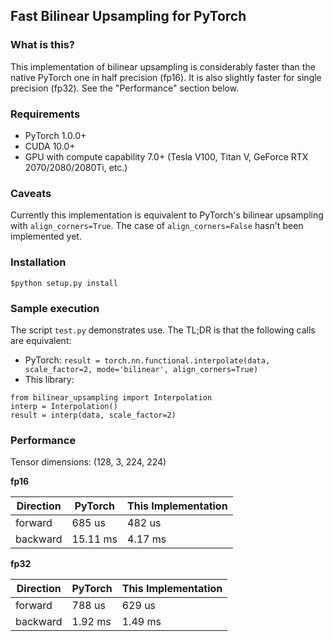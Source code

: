 ## Fast Bilinear Upsampling for PyTorch

### What is this?

This implementation of bilinear upsampling is considerably faster than the native PyTorch one in half precision (fp16). It is also slightly faster for single precision (fp32). See the "Performance" section below.

### Requirements
* PyTorch 1.0.0+
* CUDA 10.0+
* GPU with compute capability 7.0+ (Tesla V100, Titan V, GeForce RTX 2070/2080/2080Ti, etc.)

### Caveats

Currently this implementation is equivalent to PyTorch's bilinear upsampling with `align_corners=True`. The case of `align_corners=False` hasn't been implemented yet.

### Installation

`$python setup.py install`

### Sample execution

The script `test.py` demonstrates use. The TL;DR is that the following calls are equivalent:
* PyTorch: 
```result = torch.nn.functional.interpolate(data, scale_factor=2, mode='bilinear', align_corners=True)```
* This library: 
```
from bilinear_upsampling import Interpolation
interp = Interpolation()
result = interp(data, scale_factor=2)
```

### Performance

Tensor dimensions: (128, 3, 224, 224)

**fp16**

| Direction | PyTorch  | This Implementation |
|-----------|----------|---------------------|
| forward   | 685 us   | 482 us              |
| backward  | 15.11 ms | 4.17 ms             |

**fp32**

| Direction | PyTorch  | This Implementation |
|-----------|----------|---------------------|
| forward   | 788 us   | 629 us              |
| backward  | 1.92 ms  | 1.49 ms             |


